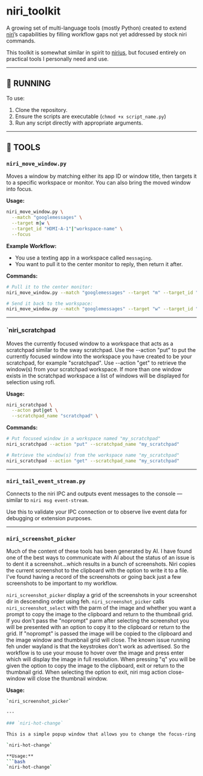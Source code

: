 # niri_toolkit

A growing set of multi-language tools (mostly Python) created to extend [niri](https://niri.mitmaro.ca)’s capabilities by filling workflow gaps not yet addressed by stock niri commands.  

This toolkit is somewhat similar in spirit to [nirius](https://git.sr.ht/~tsdh/nirius), but focused entirely on practical tools I personally need and use.

---

## 🚀 RUNNING

To use:
1. Clone the repository.
2. Ensure the scripts are executable (`chmod +x script_name.py`)
3. Run any script directly with appropriate arguments.

---

## 🔧 TOOLS

### `niri_move_window.py`

Moves a window by matching either its app ID or window title, then targets it to a specific workspace or monitor. You can also bring the moved window into focus.

**Usage:**
```bash
niri_move_window.py \
  --match "googlemessages" \
  --target m|w \
  --target_id "HDMI-A-1"|"workspace-name" \
  --focus
```

**Example Workflow:**
- You use a texting app in a workspace called `messaging`.
- You want to pull it to the center monitor to reply, then return it after.

**Commands:**
```bash
# Pull it to the center monitor:
niri_move_window.py --match "googlemessages" --target "m" --target_id "HDMI-A-1" --focus

# Send it back to the workspace:
niri_move_window.py --match "googlemessages" --target "w" --target_id "messaging"
```

---
### `niri_scratchpad

Moves the currently focused window to a workspace that acts as a scratchpad similar to the sway scratchpad. Use the --action "put" to put the currently focused window into the workspace you have created to be your scratchpad, for example "scratchpad". Use --action "get" to retrieve the window(s) from your scratchpad workspace. If more than one window exists in the scratchpad workspace a list of windows will be displayed for selection using rofi.

**Usage:**
```bash
niri_scratchpad \
  --acton put|get \
  --scratchpad_name "scratchpad" \
```

**Commands:**
```bash
# Put focused window in a workspace named "my_scratchpad"
niri_scratchpad --action "put" --scratchpad_name "my_scratchpad"

# Retrieve the window(s) from the workspace name "my_scratchpad"
niri_scratchpad --action "get" --scratchpad_name "my_scratchpad"
```

---

### `niri_tail_event_stream.py`

Connects to the niri IPC and outputs event messages to the console — similar to `niri msg event-stream`.

Use this to validate your IPC connection or to observe live event data for debugging or extension purposes.

---

### `niri_screenshot_picker`

Much of the content of these tools has been generated by AI. I have found one of the best ways to communicate with AI about the status of an issue is to dent it a screenshot...which results in a bunch of screenshots. Niri copies the current screenshot to the clipboard with the option to write it to a file. I've found having a record of the screenshots or going back just a few screenshots to be important to my workflow.

`niri_screenshot_picker` display a grid of the screenshots in your screenshot dir in descending order using feh. `niri_screenshot_picker` calls `niri_screenshot_select` with the parm of the image and whether you want a prompt to copy the image to the clipboard and return to the thumbnail grid. If you don't pass the "noprompt" parm after selecting the screenshot you will be presented with an option to copy it to the clipboard or return to the grid. If "noprompt" is passed the image will be copied to the clipboard and the image window and thumbnail grid will close. The known issue running feh under wayland is that the keystrokes don't work as advertised. So the workflow is to use your mouse to hover over the image and press enter which will display the image in full resolution. When pressing "q" you will be given the option to copy the image to the clipboard, exit or return to the thumbnail grid. When selecting the option to exit, niri msg action close-window will close the thumbnail window.

**Usage:**
```bash
`niri_screenshot_picker`

---

### `niri-hot-change`

This is a simple popup window that allows you to change the focus-ring section of the config.kdl. You can change the settings and it will write the config.kdl so you can see the results immediately. I gave ChatGPT and Grok the same instructions for the app. ChatGPT was never able to get a fully functioning app and after 8 hours of wrangling with ChatGPT and handcoding we had something that would work but did not prepopulate the values from the config.kdl. Grok to 6 minutes and the app worked perfectly with on the first shot. Also, the code that Grok wrote was significanly better.

`niri-hot-change` 

**Usage:**
```bash
`niri-hot-change`
